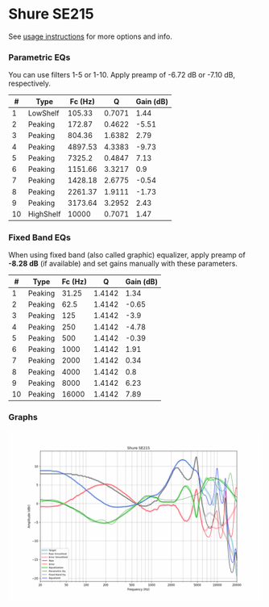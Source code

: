 # Shure SE215
See [usage instructions](https://github.com/jaakkopasanen/AutoEq#usage) for more options and info.

### Parametric EQs
You can use filters 1-5 or 1-10. Apply preamp of -6.72 dB or -7.10 dB, respectively.

|   # | Type      |   Fc (Hz) |      Q |   Gain (dB) |
|-----|-----------|-----------|--------|-------------|
|   1 | LowShelf  |    105.33 | 0.7071 |        1.44 |
|   2 | Peaking   |    172.87 | 0.4622 |       -5.51 |
|   3 | Peaking   |    804.36 | 1.6382 |        2.79 |
|   4 | Peaking   |   4897.53 | 4.3383 |       -9.73 |
|   5 | Peaking   |   7325.2  | 0.4847 |        7.13 |
|   6 | Peaking   |   1151.66 | 3.3217 |        0.9  |
|   7 | Peaking   |   1428.18 | 2.6775 |       -0.54 |
|   8 | Peaking   |   2261.37 | 1.9111 |       -1.73 |
|   9 | Peaking   |   3173.64 | 3.2952 |        2.43 |
|  10 | HighShelf |  10000    | 0.7071 |        1.47 |

### Fixed Band EQs
When using fixed band (also called graphic) equalizer, apply preamp of **-8.28 dB** (if available) and set gains manually with these parameters.

|   # | Type    |   Fc (Hz) |      Q |   Gain (dB) |
|-----|---------|-----------|--------|-------------|
|   1 | Peaking |     31.25 | 1.4142 |        1.34 |
|   2 | Peaking |     62.5  | 1.4142 |       -0.65 |
|   3 | Peaking |    125    | 1.4142 |       -3.9  |
|   4 | Peaking |    250    | 1.4142 |       -4.78 |
|   5 | Peaking |    500    | 1.4142 |       -0.39 |
|   6 | Peaking |   1000    | 1.4142 |        1.91 |
|   7 | Peaking |   2000    | 1.4142 |        0.34 |
|   8 | Peaking |   4000    | 1.4142 |        0.8  |
|   9 | Peaking |   8000    | 1.4142 |        6.23 |
|  10 | Peaking |  16000    | 1.4142 |        7.89 |

### Graphs
![](./Shure%20SE215.png)
